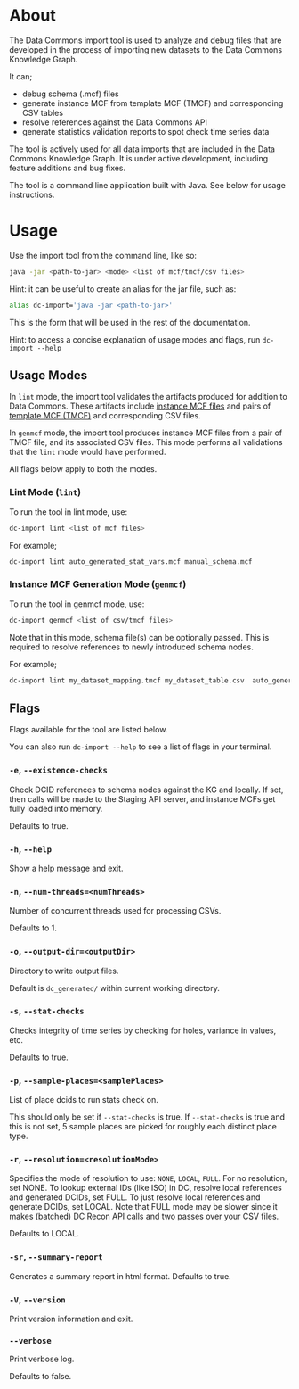 # About

The Data Commons import tool is used to analyze and debug files that are developed
in the process of importing new datasets to the Data Commons Knowledge Graph.

It can;
- debug schema (.mcf) files
- generate instance MCF from template MCF (TMCF) and corresponding CSV tables
- resolve references against the Data Commons API
- generate statistics validation reports to spot check time series data

The tool is actively used for all data imports that are included in the Data Commons Knowledge Graph.
It is under active development, including feature additions and bug fixes.

The tool is a command line application built with Java. See below for usage instructions.

# Usage

Use the import tool from the command line, like so:

  ```bash
  java -jar <path-to-jar> <mode> <list of mcf/tmcf/csv files>
  ```

Hint: it can be useful to create an alias for the jar file, such as:
  ```bash
  alias dc-import='java -jar <path-to-jar>'
  ```

This is the form that will be used in the rest of the documentation.

Hint: to access a concise explanation of usage modes and flags, run
`dc-import --help`

## Usage Modes

In `lint` mode, the import tool validates the artifacts produced for addition to Data Commons. These artifacts include [instance MCF files](https://github.com/datacommonsorg/data/blob/master/docs/mcf_format.md#instance-mcf) and pairs of [template MCF (TMCF)](https://github.com/datacommonsorg/data/blob/master/docs/mcf_format.md#instance-mcf) and corresponding CSV files.

In `genmcf` mode, the import tool produces instance MCF files from a pair of TMCF file, and its associated CSV files. This mode performs all validations that the  `lint` mode would have performed.

All flags below apply to both the modes.

### Lint Mode (`lint`)
To run the tool in lint mode, use:
  ```bash
  dc-import lint <list of mcf files>
  ```

For example;
  ```bash
  dc-import lint auto_generated_stat_vars.mcf manual_schema.mcf
  ```

### Instance MCF Generation Mode (`genmcf`)
To run the tool in genmcf mode, use:
  ```bash
  dc-import genmcf <list of csv/tmcf files>
  ```

Note that in this mode, schema file(s) can be optionally passed. This is required to resolve references to newly introduced schema nodes.

  For example;
  ```bash
  dc-import lint my_dataset_mapping.tmcf my_dataset_table.csv  auto_generated_stat_vars.mcf manual_schema.mcf
  ```


## Flags
Flags available for the tool are listed below.

You can also run `dc-import --help` to see a list of flags in your terminal.
### `-e`, `--existence-checks`
Check DCID references to schema nodes against the KG and locally. If set, then
calls will be made to the Staging API server, and instance MCFs get fully loaded
into memory. 

Defaults to true.

### `-h`, `--help`
Show a help message and exit.

### `-n`, `--num-threads=<numThreads>`
Number of concurrent threads used for processing CSVs.

Defaults to 1.

### `-o`, `--output-dir=<outputDir>`
Directory to write output files.

Default is `dc_generated/` within current working directory.

### `-s`, `--stat-checks`
Checks integrity of time series by checking for holes, variance in values, etc.

Defaults to true.

### `-p`, `--sample-places=<samplePlaces>`
List of place dcids to run stats check on.

This should only be set if `--stat-checks` is true. If `--stat-checks` is true and this is not set, 5 sample places are picked for roughly each distinct place type.

### `-r`, `--resolution=<resolutionMode>`
Specifies the mode of resolution to use: `NONE`, `LOCAL`, `FULL`.  For no resolution, set NONE.  To lookup external IDs (like ISO) in DC, resolve local references and generated DCIDs, set FULL. To just resolve local references and generate DCIDs, set LOCAL.  Note that FULL mode may be slower since it makes (batched) DC Recon API calls and two passes over your CSV files.

Defaults to LOCAL.

### `-sr`, `--summary-report`
Generates a summary report in html format. 
Defaults to true.

### `-V`, `--version`
Print version information and exit.

### `--verbose`
Print verbose log.

Defaults to false.
